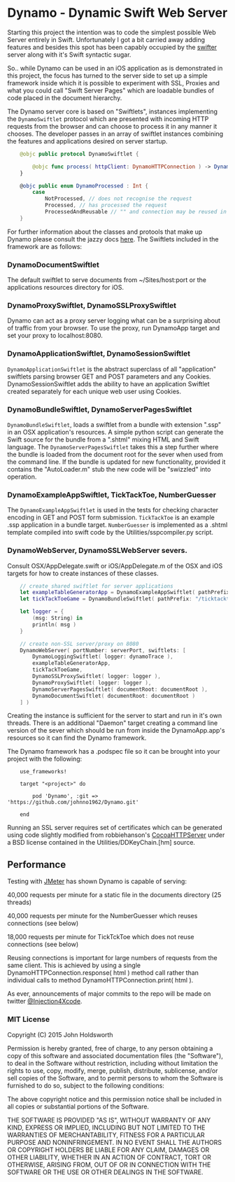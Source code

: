 
# Dynamo - Dynamic Swift Web Server

Starting this project the intention was to code the simplest possible Web Server entirely
in Swift. Unfortunately I got a bit carried away adding features and besides this spot has been
capably occupied by the [swifter](https://github.com/glock45/swifter) server along with it's
Swift syntactic sugar.

So.. while Dynamo can be used in an iOS application as is demonstrated in this project, the focus
has turned to the server side to set up a simple framework inside which it is possible to experiment
with SSL, Proxies and what you could call "Swift Server Pages" which are loadable bundles of code
placed in the document hierarchy.

The Dynamo server core is based on "Swiftlets", instances implementing the `DynamoSwiftlet` protocol
which are presented with incoming HTTP requests from the browser and can choose to process it in any
manner it chooses. The developer passes in an array of swiftlet instances combining the features 
and applications desired on server startup.

```Swift
    @objc public protocol DynamoSwiftlet {

        @objc func process( httpClient: DynamoHTTPConnection ) -> DynamoProcessed    
    }

    @objc public enum DynamoProcessed : Int {
        case
            NotProcessed, // does not recognise the request
            Processed, // has processed the request
            ProcessedAndReusable // "" and connection may be reused in HTTP/1.1
    }
```

For further information about the classes and protools that make up Dynamo please consult the jazzy docs
[here](http://johnholdsworth.com/dynamo/docs/). The Swiftlets included in the framework are as follows:

### DynamoDocumentSwiftlet

The default swiftlet to serve documents from ~/Sites/host:port or the applications resources directory for iOS.

### DynamoProxySwiftlet, DynamoSSLProxySwiftlet

Dynamo can act as a proxy server logging what can be a surprising about of traffic from your browser.
To use the proxy, run DynamoApp target and set your proxy to localhost:8080.

### DynamoApplicationSwiftlet, DynamoSessionSwiftlet

`DynamoApplicationSwiftlet` is the abstract superclass of all "application" swiftlets parsing browser GET and POST
parameters and any Cookies. DynamoSessionSwiftlet adds the ability to have an application Swiftlet
created separately for each unique web user using Cookies.

### DynamoBundleSwiftlet, DynamoServerPagesSwiftlet

`DynamoBundleSwiftlet`, loads a swiftlet from a bundle with extension ".ssp" in an OSX application's resources.
A simple python script can generate the Swift source for the bundle from a ".shtml" mixing HTML and Swift
language. The `DynamoServerPagesSwiftlet` takes this a step further where the bundle is loaded from the
document root for the sever when used from the command line. If the bundle is updated for new functionality,
provided it contains the "AutoLoader.m" stub the new code will be "swizzled" into operation.

### DynamoExampleAppSwiftlet, TickTackToe, NumberGuesser

The `DynamoExampleAppSwiftlet` is used in the tests for checking character encoding in GET and POST
form submission. `TickTackToe` is an example .ssp application in a bundle target. `NumberGuesser` is 
implemented as a .shtml template compiled into swift code by the Utilities/sspcompiler.py script.

### DynamoWebServer, DynamoSSLWebServer severs.

Consult OSX/AppDelegate.swift or iOS/AppDelegate.m of the OSX and iOS targets for how to create
instances of these classes. 

```Swift
    // create shared swiftlet for server applications
    let exampleTableGeneratorApp = DynamoExampleAppSwiftlet( pathPrefix: "/example" )
    let tickTackToeGame = DynamoBundleSwiftlet( pathPrefix: "/ticktacktoe", bundleName: "TickTackToe" )!

    let logger = {
        (msg: String) in
        println( msg )
    }

    // create non-SSL server/proxy on 8080
    DynamoWebServer( portNumber: serverPort, swiftlets: [
        DynamoLoggingSwiftlet( logger: dynamoTrace ),
        exampleTableGeneratorApp,
        tickTackToeGame,
        DynamoSSLProxySwiftlet( logger: logger ),
        DynamoProxySwiftlet( logger: logger ),
        DynamoServerPagesSwiftlet( documentRoot: documentRoot ),
        DynamoDocumentSwiftlet( documentRoot: documentRoot )
    ] )
```

Creating the instance is sufficient for the server to start and run in it's own threads.
There is an additional "Daemon" target creating a command line version of the sever which should
be run from inside the DynamoApp.app's resources so it can find the Dynamo framework.

The Dynamo framework has a .podspec file so it can be brought into your project with the following:

```
    use_frameworks!

    target "<project>" do

        pod 'Dynamo', :git => 'https://github.com/johnno1962/Dynamo.git'

    end
```

Running an SSL server requires set of certificates which can be generated using code slightly modified
from robbiehanson's [CocoaHTTPServer](https://github.com/robbiehanson/CocoaHTTPServer) under a
BSD license contained in the Utilities/DDKeyChain.[hm] source.

## Performance

Testing with [JMeter](http://jmeter.apache.org/) has shown Dynamo is capable of serving:

40,000 requests per minute for a static file in the documents directory (25 threads)

40,000 requests per minute for the NumberGuesser which reuses connections (see below)

18,000 requests per minute for TickTckToe which does not reuse connections (see below)

Reusing connections is important for large numbers of requests from the same client. This is
achieved by using a single DynamoHTTPConnection.response( html ) method call rather than
individual calls to method DynamoHTTPConnection.print( html ).

As ever, announcements of major commits to the repo will be made on twitter 
[@Injection4Xcode](https://twitter.com/#!/@Injection4Xcode).

### MIT License

Copyright (C) 2015 John Holdsworth

Permission is hereby granted, free of charge, to any person obtaining a copy of this software and associated 
documentation files (the "Software"), to deal in the Software without restriction, including without limitation 
the rights to use, copy, modify, merge, publish, distribute, sublicense, and/or sell copies of the Software, 
and to permit persons to whom the Software is furnished to do so, subject to the following conditions:

The above copyright notice and this permission notice shall be included in all copies or substantial 
portions of the Software.

THE SOFTWARE IS PROVIDED "AS IS", WITHOUT WARRANTY OF ANY KIND, EXPRESS OR IMPLIED, INCLUDING BUT NOT 
LIMITED TO THE WARRANTIES OF MERCHANTABILITY, FITNESS FOR A PARTICULAR PURPOSE AND NONINFRINGEMENT. 
IN NO EVENT SHALL THE AUTHORS OR COPYRIGHT HOLDERS BE LIABLE FOR ANY CLAIM, DAMAGES OR OTHER LIABILITY, 
WHETHER IN AN ACTION OF CONTRACT, TORT OR OTHERWISE, ARISING FROM, OUT OF OR IN CONNECTION WITH THE 
SOFTWARE OR THE USE OR OTHER DEALINGS IN THE SOFTWARE.

